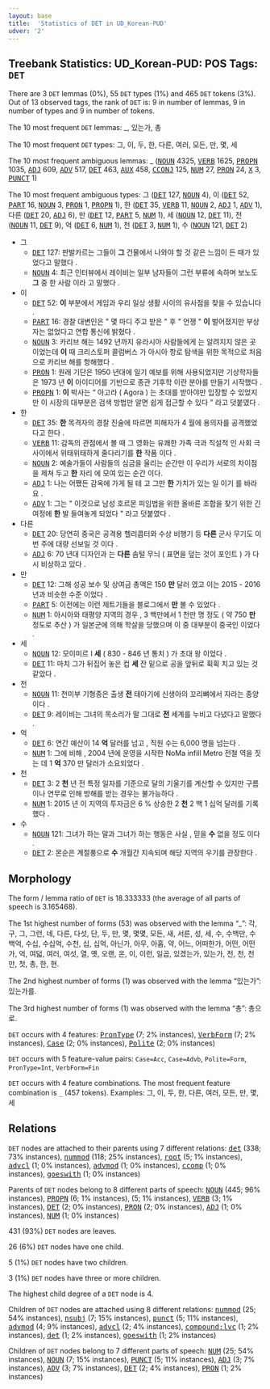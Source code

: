 ```yaml
---
layout: base
title:  'Statistics of DET in UD_Korean-PUD'
udver: '2'
---
```


## Treebank Statistics: UD_Korean-PUD: POS Tags: `DET`

There are 3 `DET` lemmas (0%), 55 `DET` types (1%) and 465 `DET` tokens (3%).
Out of 13 observed tags, the rank of `DET` is: 9 in number of lemmas, 9 in number of types and 9 in number of tokens.

The 10 most frequent `DET` lemmas: _, 있는가, 총

The 10 most frequent `DET` types:  그, 이, 두, 한, 다른, 여러, 모든, 만, 몇, 세

The 10 most frequent ambiguous lemmas: _ (<tt><a href="ko_pud-pos-NOUN.html">NOUN</a></tt> 4325, <tt><a href="ko_pud-pos-VERB.html">VERB</a></tt> 1625, <tt><a href="ko_pud-pos-PROPN.html">PROPN</a></tt> 1035, <tt><a href="ko_pud-pos-ADJ.html">ADJ</a></tt> 609, <tt><a href="ko_pud-pos-ADV.html">ADV</a></tt> 517, <tt><a href="ko_pud-pos-DET.html">DET</a></tt> 463, <tt><a href="ko_pud-pos-AUX.html">AUX</a></tt> 458, <tt><a href="ko_pud-pos-CCONJ.html">CCONJ</a></tt> 125, <tt><a href="ko_pud-pos-NUM.html">NUM</a></tt> 27, <tt><a href="ko_pud-pos-PRON.html">PRON</a></tt> 24, <tt><a href="ko_pud-pos-X.html">X</a></tt> 3, <tt><a href="ko_pud-pos-PUNCT.html">PUNCT</a></tt> 1)

The 10 most frequent ambiguous types:  그 (<tt><a href="ko_pud-pos-DET.html">DET</a></tt> 127, <tt><a href="ko_pud-pos-NOUN.html">NOUN</a></tt> 4), 이 (<tt><a href="ko_pud-pos-DET.html">DET</a></tt> 52, <tt><a href="ko_pud-pos-PART.html">PART</a></tt> 16, <tt><a href="ko_pud-pos-NOUN.html">NOUN</a></tt> 3, <tt><a href="ko_pud-pos-PRON.html">PRON</a></tt> 1, <tt><a href="ko_pud-pos-PROPN.html">PROPN</a></tt> 1), 한 (<tt><a href="ko_pud-pos-DET.html">DET</a></tt> 35, <tt><a href="ko_pud-pos-VERB.html">VERB</a></tt> 11, <tt><a href="ko_pud-pos-NOUN.html">NOUN</a></tt> 2, <tt><a href="ko_pud-pos-ADJ.html">ADJ</a></tt> 1, <tt><a href="ko_pud-pos-ADV.html">ADV</a></tt> 1), 다른 (<tt><a href="ko_pud-pos-DET.html">DET</a></tt> 20, <tt><a href="ko_pud-pos-ADJ.html">ADJ</a></tt> 6), 만 (<tt><a href="ko_pud-pos-DET.html">DET</a></tt> 12, <tt><a href="ko_pud-pos-PART.html">PART</a></tt> 5, <tt><a href="ko_pud-pos-NUM.html">NUM</a></tt> 1), 세 (<tt><a href="ko_pud-pos-NOUN.html">NOUN</a></tt> 12, <tt><a href="ko_pud-pos-DET.html">DET</a></tt> 11), 전 (<tt><a href="ko_pud-pos-NOUN.html">NOUN</a></tt> 11, <tt><a href="ko_pud-pos-DET.html">DET</a></tt> 9), 억 (<tt><a href="ko_pud-pos-DET.html">DET</a></tt> 6, <tt><a href="ko_pud-pos-NUM.html">NUM</a></tt> 1), 천 (<tt><a href="ko_pud-pos-DET.html">DET</a></tt> 3, <tt><a href="ko_pud-pos-NUM.html">NUM</a></tt> 1), 수 (<tt><a href="ko_pud-pos-NOUN.html">NOUN</a></tt> 121, <tt><a href="ko_pud-pos-DET.html">DET</a></tt> 2)


* 그
  * <tt><a href="ko_pud-pos-DET.html">DET</a></tt> 127: 판발카르는 그들이 <b>그</b> 건물에서 나와야 할 것 같은 느낌이 든 때가 있었다고 말했다 .
  * <tt><a href="ko_pud-pos-NOUN.html">NOUN</a></tt> 4: 최근 인터뷰에서 레이비는 일부 남자들이 그런 부류에 속하며 보노도 <b>그</b> 중 한 사람 이라 고 말했다 .
* 이
  * <tt><a href="ko_pud-pos-DET.html">DET</a></tt> 52: <b>이</b> 부분에서 게임과 우리 일상 생활 사이의 유사점을 찾을 수 있습니다 .
  * <tt><a href="ko_pud-pos-PART.html">PART</a></tt> 16: 경찰 대변인은 " 몇 마디 주고 받은 " 후 " 언쟁 " <b>이</b> 벌어졌지만 부상자는 없었다고 연합 통신에 밝혔다 .
  * <tt><a href="ko_pud-pos-NOUN.html">NOUN</a></tt> 3: 카리브 해는 1492 년까지 유라시아 사람들에게 는 알려지지 않은 곳 이었는데 <b>이</b> 때 크리스토퍼 콜럼버스 가 아시아 항로 탐색을 위한 목적으로 처음으로 카리브 해를 항해했다 .
  * <tt><a href="ko_pud-pos-PRON.html">PRON</a></tt> 1: 원래 기단은 1950 년대에 일기 예보를 위해 사용되었지만 기상학자들은 1973 년 <b>이</b> 아이디어를 기반으로 종관 기후학 이란 분야를 만들기 시작했다 .
  * <tt><a href="ko_pud-pos-PROPN.html">PROPN</a></tt> 1: <b>이</b> 박사는 “ 아고라 ( Agora ) 는 초대를 받아야만 입장할 수 있었지만 이 시장의 대부분은 검색 방법만 알면 쉽게 접근할 수 있다 ” 라고 덧붙였다 .
* 한
  * <tt><a href="ko_pud-pos-DET.html">DET</a></tt> 35: <b>한</b> 목격자의 경찰 진술에 따르면 피해자가 4 월에 용의자를 공격했었다고 한다 .
  * <tt><a href="ko_pud-pos-VERB.html">VERB</a></tt> 11: 감독의 관점에서 볼 때 그 영화는 유쾌한 가족 극과 직설적 인 사회 극 사이에서 위태위태하게 줄다리기를 <b>한</b> 작품 이다 .
  * <tt><a href="ko_pud-pos-NOUN.html">NOUN</a></tt> 2: 예술가들이 사람들의 심금을 울리는 순간만 이 우리가 서로의 차이점을 제쳐 두고 <b>한</b> 자리 에 모여 있는 순간 이다.
  * <tt><a href="ko_pud-pos-ADJ.html">ADJ</a></tt> 1: 나는 어쨌든 감옥에 가게 될 테 고 그만 <b>한</b> 가치가 있는 일 이기 를 바라요 .
  * <tt><a href="ko_pud-pos-ADV.html">ADV</a></tt> 1: 그는 " 이것으로 남성 호르몬 피임법을 위한 올바른 조합을 찾기 위한 긴 여정에 <b>한</b> 발 들여놓게 되었다 " 라고 덧붙였다 .
* 다른
  * <tt><a href="ko_pud-pos-DET.html">DET</a></tt> 20: 당연히 중국은 공격용 헬리콥터와 수상 비행기 등 <b>다른</b> 군사 무기도 이번 주에 대량 선보일 것 이다 .
  * <tt><a href="ko_pud-pos-ADJ.html">ADJ</a></tt> 6: 70 년대 디자인과 는 <b>다른</b> 솜털 무늬 ( 표면을 덮는 것이 포인트 ) 가 다시 비상하고 있다 .
* 만
  * <tt><a href="ko_pud-pos-DET.html">DET</a></tt> 12: 그해 성공 보수 및 상여금 총액은 150 <b>만</b> 달러 였고 이는 2015 - 2016 년과 비슷한 수준 이었다 .
  * <tt><a href="ko_pud-pos-PART.html">PART</a></tt> 5: 이전에는 이런 제트기들을 블로그에서 <b>만</b> 볼 수 있었다 .
  * <tt><a href="ko_pud-pos-NUM.html">NUM</a></tt> 1: 아시아와 태평양 지역의 경우 , 3 백만에서 1 천만 명 정도 ( 약 750 <b>만</b> 정도로 추산 ) 가 일본군에 의해 학살을 당했으며 이 중 대부분이 중국인 이었다 .
* 세
  * <tt><a href="ko_pud-pos-NOUN.html">NOUN</a></tt> 12: 모이미르 I <b>세</b> ( 830 - 846 년 통치 ) 가 초대 왕 이었다 .
  * <tt><a href="ko_pud-pos-DET.html">DET</a></tt> 11: 마치 그가 뒤집어 놓은 컵 <b>세</b> 잔 밑으로 공을 앞뒤로 휙휙 치고 있는 것 같았다 .
* 전
  * <tt><a href="ko_pud-pos-NOUN.html">NOUN</a></tt> 11: 천미부 기형종은 출생 <b>전</b> 태아기에 신생아의 꼬리뼈에서 자라는 종양 이다 .
  * <tt><a href="ko_pud-pos-DET.html">DET</a></tt> 9: 레이비는 그녀의 목소리가 말 그대로 <b>전</b> 세계를 누비고 다녔다고 말했다 .
* 억
  * <tt><a href="ko_pud-pos-DET.html">DET</a></tt> 6: 연간 예산이 14 <b>억</b> 달러를 넘고 , 직원 수는 6,000 명을 넘는다 .
  * <tt><a href="ko_pud-pos-NUM.html">NUM</a></tt> 1: 그에 비해 , 2004 년에 운영을 시작한 NoMa infill Metro 전철 역을 짓는 데 1 <b>억</b> 370 만 달러가 소요되었다 .
* 천
  * <tt><a href="ko_pud-pos-DET.html">DET</a></tt> 3: 2 <b>천</b> 년 전 특정 일자를 기준으로 달의 기울기를 계산할 수 있지만 구름이나 연무로 인해 방해를 받는 경우는 불가능하다 .
  * <tt><a href="ko_pud-pos-NUM.html">NUM</a></tt> 1: 2015 년 이 지역의 투자금은 6 % 상승한 2 <b>천</b> 2 백 1 십억 달러를 기록했다 .
* 수
  * <tt><a href="ko_pud-pos-NOUN.html">NOUN</a></tt> 121: 그녀가 하는 말과 그녀가 하는 행동은 사실 , 믿을 <b>수</b> 없을 정도 이다 .
  * <tt><a href="ko_pud-pos-DET.html">DET</a></tt> 2: 몬순은 계절풍으로 <b>수</b> 개월간 지속되며 해당 지역의 우기를 관장한다 .

## Morphology

The form / lemma ratio of `DET` is 18.333333 (the average of all parts of speech is 3.165468).

The 1st highest number of forms (53) was observed with the lemma “_”: 각, 구, 그, 그런, 네, 다른, 다섯, 단, 두, 만, 몇, 몇몇, 모든, 새, 서른, 성, 세, 수, 수백만, 수백억, 수십, 수십억, 수천, 십, 십억, 아닌가, 아무, 아홉, 약, 어느, 어떠한가, 어떤, 어떤가, 억, 여덟, 여러, 여섯, 열, 옛, 오랜, 온, 이, 이런, 일곱, 있겠는가, 있는가, 전, 천, 천만, 첫, 총, 한, 현.

The 2nd highest number of forms (1) was observed with the lemma “있는가”: 있는가를.

The 3rd highest number of forms (1) was observed with the lemma “총”: 총으로.

`DET` occurs with 4 features: <tt><a href="ko_pud-feat-PronType.html">PronType</a></tt> (7; 2% instances), <tt><a href="ko_pud-feat-VerbForm.html">VerbForm</a></tt> (7; 2% instances), <tt><a href="ko_pud-feat-Case.html">Case</a></tt> (2; 0% instances), <tt><a href="ko_pud-feat-Polite.html">Polite</a></tt> (2; 0% instances)

`DET` occurs with 5 feature-value pairs: `Case=Acc`, `Case=Advb`, `Polite=Form`, `PronType=Int`, `VerbForm=Fin`

`DET` occurs with 4 feature combinations.
The most frequent feature combination is `_` (457 tokens).
Examples: 그, 이, 두, 한, 다른, 여러, 모든, 만, 몇, 세


## Relations

`DET` nodes are attached to their parents using 7 different relations: <tt><a href="ko_pud-dep-det.html">det</a></tt> (338; 73% instances), <tt><a href="ko_pud-dep-nummod.html">nummod</a></tt> (118; 25% instances), <tt><a href="ko_pud-dep-root.html">root</a></tt> (5; 1% instances), <tt><a href="ko_pud-dep-advcl.html">advcl</a></tt> (1; 0% instances), <tt><a href="ko_pud-dep-advmod.html">advmod</a></tt> (1; 0% instances), <tt><a href="ko_pud-dep-ccomp.html">ccomp</a></tt> (1; 0% instances), <tt><a href="ko_pud-dep-goeswith.html">goeswith</a></tt> (1; 0% instances)

Parents of `DET` nodes belong to 8 different parts of speech: <tt><a href="ko_pud-pos-NOUN.html">NOUN</a></tt> (445; 96% instances), <tt><a href="ko_pud-pos-PROPN.html">PROPN</a></tt> (6; 1% instances),  (5; 1% instances), <tt><a href="ko_pud-pos-VERB.html">VERB</a></tt> (3; 1% instances), <tt><a href="ko_pud-pos-DET.html">DET</a></tt> (2; 0% instances), <tt><a href="ko_pud-pos-PRON.html">PRON</a></tt> (2; 0% instances), <tt><a href="ko_pud-pos-ADJ.html">ADJ</a></tt> (1; 0% instances), <tt><a href="ko_pud-pos-NUM.html">NUM</a></tt> (1; 0% instances)

431 (93%) `DET` nodes are leaves.

26 (6%) `DET` nodes have one child.

5 (1%) `DET` nodes have two children.

3 (1%) `DET` nodes have three or more children.

The highest child degree of a `DET` node is 4.

Children of `DET` nodes are attached using 8 different relations: <tt><a href="ko_pud-dep-nummod.html">nummod</a></tt> (25; 54% instances), <tt><a href="ko_pud-dep-nsubj.html">nsubj</a></tt> (7; 15% instances), <tt><a href="ko_pud-dep-punct.html">punct</a></tt> (5; 11% instances), <tt><a href="ko_pud-dep-advmod.html">advmod</a></tt> (4; 9% instances), <tt><a href="ko_pud-dep-advcl.html">advcl</a></tt> (2; 4% instances), <tt><a href="ko_pud-dep-compound-lvc.html">compound:lvc</a></tt> (1; 2% instances), <tt><a href="ko_pud-dep-det.html">det</a></tt> (1; 2% instances), <tt><a href="ko_pud-dep-goeswith.html">goeswith</a></tt> (1; 2% instances)

Children of `DET` nodes belong to 7 different parts of speech: <tt><a href="ko_pud-pos-NUM.html">NUM</a></tt> (25; 54% instances), <tt><a href="ko_pud-pos-NOUN.html">NOUN</a></tt> (7; 15% instances), <tt><a href="ko_pud-pos-PUNCT.html">PUNCT</a></tt> (5; 11% instances), <tt><a href="ko_pud-pos-ADJ.html">ADJ</a></tt> (3; 7% instances), <tt><a href="ko_pud-pos-ADV.html">ADV</a></tt> (3; 7% instances), <tt><a href="ko_pud-pos-DET.html">DET</a></tt> (2; 4% instances), <tt><a href="ko_pud-pos-PRON.html">PRON</a></tt> (1; 2% instances)

